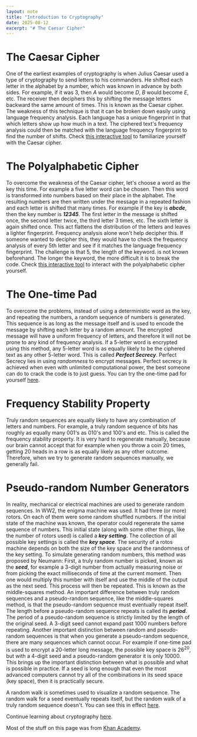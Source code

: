 ```yaml
---
layout: note
title: "Introduction to Cryptography"
date: 2025-08-12
excerpt: "# The Caesar Cipher"
---
```


# The Caesar Cipher
One of the earliest examples of cryptography is when Julius Caesar used a type of cryptography to send letters to his commanders. He shifted each letter in the alphabet by a number, which was known in advance by both sides. For example, if it was 3, then _A_ would become _D_, _B_ would become _E_, etc. The receiver then deciphers this by shifting the message letters backward the same amount of times. This is known as the Caesar cipher.
The weakness of this technique is that it can be broken down easily using language frequency analysis. Each language has a unique fingerprint in that which letters show up how much in a text. The ciphered text's frequency analysis could then be matched with the language frequency fingerprint to find the number of shifts.
Check [this interactive tool](https://www.khanacademy.org/computing/computer-science/cryptography/crypt/pi/caesar-cipher-exploration) to familiarize yourself with the Caesar cipher.

# The Polyalphabetic Cipher
To overcome the weakness of the Caesar cipher, let's choose a word as the key this time. For example a five letter word can be chosen. Then this word is transformed into numbers based on their place in the alphabet. The resulting numbers are then written under the message in a repeated fashion and each letter is shifted that many times. For example if the key is ___abcde___, then the key number is ___12345___. The first letter in the message is shifted once, the second letter twice, the third letter 3 times, etc. The sixth letter is again shifted once. This act flattens the distribution of the letters and leaves a lighter fingerprint. Frequency analysis alone won't help decipher this. 
If someone wanted to decipher this, they would have to check the frequency analysis of every 5th letter and see if it matches the language frequency fingerprint. The challenge is that 5, the length of the keyword. is not known beforehand. The longer the keyword, the more difficult it is to break the code.
Check [this interactive tool](https://www.khanacademy.org/computing/computer-science/cryptography/crypt/pi/polyalphabetic-exploration) to interact with the polyalphabetic cipher yourself.

# The One-time Pad
To overcome the problems, instead of using a deterministic word as the key, and repeating the numbers, a random sequence of numbers is generated. This sequence is as long as the message itself and is used to encode the message by shifting each letter by a random amount. The encrypted message will have a uniform frequency of letters, and therefore it will not be prone to any kind of frequency analysis.
If a 5-letter word is encrypted using this method, any 5-letter word is as equally likely to be the ciphered text as any other 5-letter word. This is called ___Perfect Secrecy___.
Perfect Secrecy lies in using _randomness_ to encrypt messages. Perfect secrecy is achieved when even with unlimited computational power, the best someone can do to crack the code is to just guess. 
You can try the one-time pad for yourself [here](https://www.khanacademy.org/computing/computer-science/cryptography/crypt/pi/perfect-secrecy-exploration).

# Frequency Stability Property
Truly random sequences are equally likely to have any combination of letters and numbers. For example, a truly random sequence of bits has roughly as equally many 001's as 010's and 100's and etc. This is called the frequency stability property. It is very hard to regenerate manually, because our brain cannot accept that for example when you throw a coin 20 times, getting 20 heads in a row is as equally likely as any other outcome. Therefore, when we try to generate random sequences manually, we generally fail.

# Pseudo-random Number Generators
In reality, mechanical or electrical machines are used to generate random sequences.
In WW2, the enigma machine was used. It had three (or more) rotors. On each of them were some random shuffled numbers. If the initial state of the machine was known, the operator could regenerate the same sequence of numbers. This initial state (along with some other things, like the number of rotors used) is called a ___key setting___. The collection of all possible key settings is called the ___key space___. The security of a rotos machine depends on both the size of the key space and the randomness of the key setting.
To simulate generating random numbers, this method was proposed by Neumann: First, a truly random number is picked, known as the ___seed___, for example a 3-digit number from actually measuring noise or from picking the exact milliseconds of time at the current moment. Then one would multiply this number with itself and use the middle of the output as the next seed. This process will then be repeated. This is known as the middle-squares method. 
An important difference between truly random sequences and a pseudo-random sequence, like the middle-squares method, is that the pseudo-random sequence must eventually repeat itself. The length before a pseudo-random sequence repeats is called its ___period___. The period of a pseudo-random sequence is strictly limited by the length of the original seed. A 3-digit seed cannot expand past 1000 numbers before repeating.
Another important distinction between random and pseudo-random sequences is that when you generate a pseudo-random sequence, there are many sequences which cannot occur. For example if one-time pad is used to encrypt a 20-letter long message, the possible key space is $26^{20}$, but with a 4-digit seed and a pseudo-random generator it is only $10000$. This brings up the important distinction between what is possible and what is possible in practice. If a seed is long enough that even the most advanced computers cannot try all of the combinations in its seed space (key space), then it is practically secure.

A random walk is sometimes used to visualize a random sequence. The random walk for a seed eventually repeats itself, but the random walk of a truly random sequence doesn't. You can see this in effect [here](https://www.khanacademy.org/computing/computer-science/cryptography/crypt/pi/random-walk-exploration).

Continue learning about cryptography [here](ciphers).

Most of the stuff on this page was from [Khan Academy](https://www.khanacademy.org/computing/computer-science/cryptography).